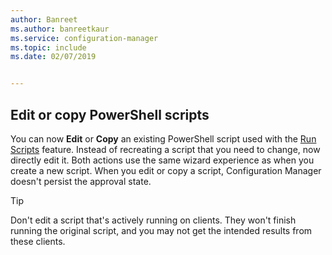 ```yaml
---
author: Banreet
ms.author: banreetkaur
ms.service: configuration-manager
ms.topic: include
ms.date: 02/07/2019


---
```


## <a name="bkmk_psedit"></a> Edit or copy PowerShell scripts
<!--3705507-->

You can now **Edit** or **Copy** an existing PowerShell script used with the [Run Scripts](../../../../../apps/deploy-use/create-deploy-scripts.md) feature. Instead of recreating a script that you need to change, now directly edit it. Both actions use the same wizard experience as when you create a new script. When you edit or copy a script, Configuration Manager doesn't persist the approval state. 

> [!Tip]  
> Don't edit a script that's actively running on clients. They won't finish running the original script, and you may not get the intended results from these clients.  

